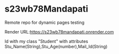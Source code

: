 # s23wb78Mandapati
Remote repo for dynamic pages testing

Render URL:<https://s23wb78mandapati.onrender.com>

Id with my class "Student"  with attributes Stu_Name(String),Stu_Age(number),Mail_Id(String)
